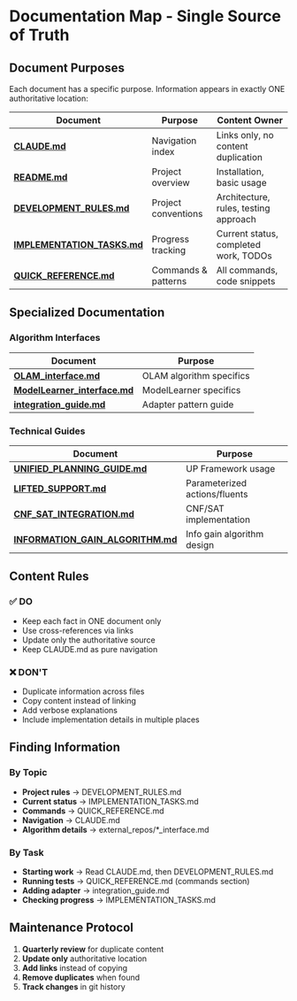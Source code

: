 # Documentation Map - Single Source of Truth

## Document Purposes

Each document has a specific purpose. Information appears in exactly ONE authoritative location:

| Document | Purpose | Content Owner |
|----------|---------|--------------|
| **[CLAUDE.md](../CLAUDE.md)** | Navigation index | Links only, no content duplication |
| **[README.md](../README.md)** | Project overview | Installation, basic usage |
| **[DEVELOPMENT_RULES.md](DEVELOPMENT_RULES.md)** | Project conventions | Architecture, rules, testing approach |
| **[IMPLEMENTATION_TASKS.md](IMPLEMENTATION_TASKS.md)** | Progress tracking | Current status, completed work, TODOs |
| **[QUICK_REFERENCE.md](QUICK_REFERENCE.md)** | Commands & patterns | All commands, code snippets |

## Specialized Documentation

### Algorithm Interfaces
| Document | Purpose |
|----------|---------|
| **[OLAM_interface.md](external_repos/OLAM_interface.md)** | OLAM algorithm specifics |
| **[ModelLearner_interface.md](external_repos/ModelLearner_interface.md)** | ModelLearner specifics |
| **[integration_guide.md](external_repos/integration_guide.md)** | Adapter pattern guide |

### Technical Guides
| Document | Purpose |
|----------|---------|
| **[UNIFIED_PLANNING_GUIDE.md](UNIFIED_PLANNING_GUIDE.md)** | UP Framework usage |
| **[LIFTED_SUPPORT.md](LIFTED_SUPPORT.md)** | Parameterized actions/fluents |
| **[CNF_SAT_INTEGRATION.md](information_gain_algorithm/CNF_SAT_INTEGRATION.md)** | CNF/SAT implementation |
| **[INFORMATION_GAIN_ALGORITHM.md](information_gain_algorithm/INFORMATION_GAIN_ALGORITHM.md)** | Info gain algorithm design |

## Content Rules

### ✅ DO
- Keep each fact in ONE document only
- Use cross-references via links
- Update only the authoritative source
- Keep CLAUDE.md as pure navigation

### ❌ DON'T
- Duplicate information across files
- Copy content instead of linking
- Add verbose explanations
- Include implementation details in multiple places

## Finding Information

### By Topic
- **Project rules** → DEVELOPMENT_RULES.md
- **Current status** → IMPLEMENTATION_TASKS.md
- **Commands** → QUICK_REFERENCE.md
- **Navigation** → CLAUDE.md
- **Algorithm details** → external_repos/*_interface.md

### By Task
- **Starting work** → Read CLAUDE.md, then DEVELOPMENT_RULES.md
- **Running tests** → QUICK_REFERENCE.md (commands section)
- **Adding adapter** → integration_guide.md
- **Checking progress** → IMPLEMENTATION_TASKS.md

## Maintenance Protocol

1. **Quarterly review** for duplicate content
2. **Update only** authoritative location
3. **Add links** instead of copying
4. **Remove duplicates** when found
5. **Track changes** in git history